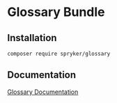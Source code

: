 # Glossary Bundle

## Installation

```
composer require spryker/glossary
```

## Documentation

[Glossary Documentation](https://spryker.github.io/glossary/index.html)




